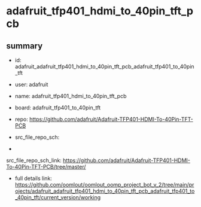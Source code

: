 # adafruit_tfp401_hdmi_to_40pin_tft_pcb
 
## summary 
* id: adafruit_adafruit_tfp401_hdmi_to_40pin_tft_pcb_adafruit_tfp401_to_40pin_tft
* user: adafruit
* name: adafruit_tfp401_hdmi_to_40pin_tft_pcb
* board: adafruit_tfp401_to_40pin_tft
* repo: https://github.com/adafruit/Adafruit-TFP401-HDMI-To-40Pin-TFT-PCB



* src_file_repo_sch: 
*
 src_file_repo_sch_link: https://github.com/adafruit/Adafruit-TFP401-HDMI-To-40Pin-TFT-PCB/tree/master/
* full details link: https://github.com/oomlout/oomlout_oomp_project_bot_v_2/tree/main/projects/adafruit_adafruit_tfp401_hdmi_to_40pin_tft_pcb_adafruit_tfp401_to_40pin_tft/current_version/working  






